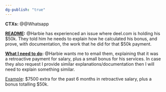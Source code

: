 ```yaml
---
dg-publish: "true"
---
```

**CTXs:**
@@Whatsapp

**<u>README</u>:**
@Harbie has experienced an issue where deel.com is holding his $50k. They told him he needs to explain how he calculated his bonus, and prove, with documentation, the work that he did for that $50k payment.

**<u>What I need to do</u>:**
@Harbie wants me to email them, explaining that it was a retroactive payment for salary, plus a small bonus for his services. In case they also request I provide similar explanations/documentation then I will need to explain something similar.

<u>Example</u>: $7500 extra for the past 6 months in retroactive salary, plus a bonus totalling $50k.





